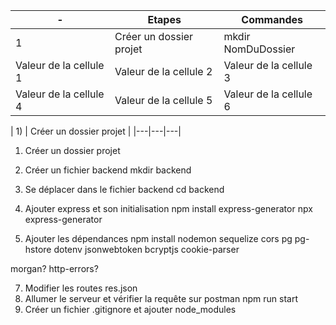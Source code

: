 | - | Etapes | Commandes |
|---|---|---|
| 1 | Créer un dossier projet | mkdir NomDuDossier |
| Valeur de la cellule 1 | Valeur de la cellule 2 | Valeur de la cellule 3 |
| Valeur de la cellule 4 | Valeur de la cellule 5 | Valeur de la cellule 6 |


| 1) | Créer un dossier projet |
|---|---|---|
1) Créer un dossier projet
2) Créer un fichier backend
mkdir backend


3) Se déplacer dans le fichier backend
cd backend

5) Ajouter express et son initialisation
npm install express-generator
npx express-generator

6) Ajouter les dépendances
npm install nodemon sequelize cors pg pg-hstore dotenv jsonwebtoken bcryptjs cookie-parser

morgan? http-errors?

7) Modifier les routes
res.json
8)  Allumer le serveur et vérifier la requête sur postman
 npm run start
9) Créer un fichier .gitignore et ajouter node_modules
